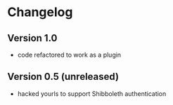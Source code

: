 # Changelog

## Version 1.0
 *   code refactored to work as a plugin

## Version 0.5 (unreleased)
 *   hacked yourls to support Shibboleth authentication
